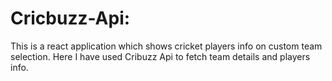 # Cricbuzz-Api:
This is a react application which shows cricket players info on custom team selection.
Here I have used Cribuzz Api to fetch team details and players info.
